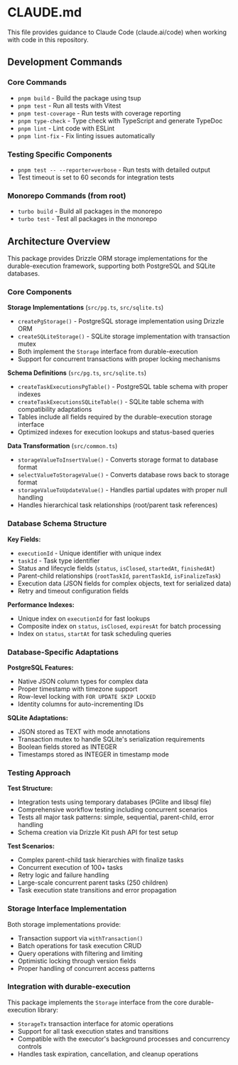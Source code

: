 # CLAUDE.md

This file provides guidance to Claude Code (claude.ai/code) when working with code in this repository.

## Development Commands

### Core Commands

- `pnpm build` - Build the package using tsup
- `pnpm test` - Run all tests with Vitest
- `pnpm test-coverage` - Run tests with coverage reporting
- `pnpm type-check` - Type check with TypeScript and generate TypeDoc
- `pnpm lint` - Lint code with ESLint
- `pnpm lint-fix` - Fix linting issues automatically

### Testing Specific Components

- `pnpm test -- --reporter=verbose` - Run tests with detailed output
- Test timeout is set to 60 seconds for integration tests

### Monorepo Commands (from root)

- `turbo build` - Build all packages in the monorepo
- `turbo test` - Test all packages in the monorepo

## Architecture Overview

This package provides Drizzle ORM storage implementations for the durable-execution framework, supporting both PostgreSQL and SQLite databases.

### Core Components

**Storage Implementations** (`src/pg.ts`, `src/sqlite.ts`)

- `createPgStorage()` - PostgreSQL storage implementation using Drizzle ORM
- `createSQLiteStorage()` - SQLite storage implementation with transaction mutex
- Both implement the `Storage` interface from durable-execution
- Support for concurrent transactions with proper locking mechanisms

**Schema Definitions** (`src/pg.ts`, `src/sqlite.ts`)

- `createTaskExecutionsPgTable()` - PostgreSQL table schema with proper indexes
- `createTaskExecutionsSQLiteTable()` - SQLite table schema with compatibility adaptations
- Tables include all fields required by the durable-execution storage interface
- Optimized indexes for execution lookups and status-based queries

**Data Transformation** (`src/common.ts`)

- `storageValueToInsertValue()` - Converts storage format to database format
- `selectValueToStorageValue()` - Converts database rows back to storage format
- `storageValueToUpdateValue()` - Handles partial updates with proper null handling
- Handles hierarchical task relationships (root/parent task references)

### Database Schema Structure

**Key Fields:**

- `executionId` - Unique identifier with unique index
- `taskId` - Task type identifier
- Status and lifecycle fields (`status`, `isClosed`, `startedAt`, `finishedAt`)
- Parent-child relationships (`rootTaskId`, `parentTaskId`, `isFinalizeTask`)
- Execution data (JSON fields for complex objects, text for serialized data)
- Retry and timeout configuration fields

**Performance Indexes:**

- Unique index on `executionId` for fast lookups
- Composite index on `status`, `isClosed`, `expiresAt` for batch processing
- Index on `status`, `startAt` for task scheduling queries

### Database-Specific Adaptations

**PostgreSQL Features:**

- Native JSON column types for complex data
- Proper timestamp with timezone support
- Row-level locking with `FOR UPDATE SKIP LOCKED`
- Identity columns for auto-incrementing IDs

**SQLite Adaptations:**

- JSON stored as TEXT with mode annotations
- Transaction mutex to handle SQLite's serialization requirements
- Boolean fields stored as INTEGER
- Timestamps stored as INTEGER in timestamp mode

### Testing Approach

**Test Structure:**

- Integration tests using temporary databases (PGlite and libsql file)
- Comprehensive workflow testing including concurrent scenarios
- Tests all major task patterns: simple, sequential, parent-child, error handling
- Schema creation via Drizzle Kit push API for test setup

**Test Scenarios:**

- Complex parent-child task hierarchies with finalize tasks
- Concurrent execution of 100+ tasks
- Retry logic and failure handling
- Large-scale concurrent parent tasks (250 children)
- Task execution state transitions and error propagation

### Storage Interface Implementation

Both storage implementations provide:

- Transaction support via `withTransaction()`
- Batch operations for task execution CRUD
- Query operations with filtering and limiting
- Optimistic locking through version fields
- Proper handling of concurrent access patterns

### Integration with durable-execution

This package implements the `Storage` interface from the core durable-execution library:

- `StorageTx` transaction interface for atomic operations
- Support for all task execution states and transitions
- Compatible with the executor's background processes and concurrency controls
- Handles task expiration, cancellation, and cleanup operations

